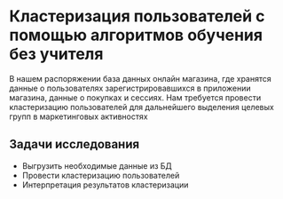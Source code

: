 # Кластеризация пользователей с помощью алгоритмов обучения без учителя

В нашем распоряжении база данных онлайн магазина, где хранятся данные о пользователях зарегистрировавшихся в приложении магазина, данные о покупках и сессиях. Нам требуется провести кластеризацию пользователей для дальнейшего выделения целевых групп в маркетинговых активностях

##  Задачи исследования
- Выгрузить необходимые данные из БД
- Провести кластеризацию пользователей
- Интерпретация результатов кластеризации

